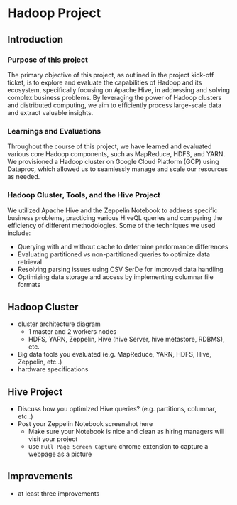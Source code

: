 # Hadoop Project
## Introduction
### Purpose of this project
  The primary objective of this project, as outlined in the project kick-off ticket, is to explore and evaluate the capabilities of Hadoop and its ecosystem, specifically focusing on Apache Hive, in addressing and solving complex business problems. By leveraging the power of Hadoop clusters and distributed computing, we aim to efficiently process large-scale data and extract valuable insights.
  
### Learnings and Evaluations
Throughout the course of this project, we have learned and evaluated various core Hadoop components, such as MapReduce, HDFS, and YARN. We provisioned a Hadoop cluster on Google Cloud Platform (GCP) using Dataproc, which allowed us to seamlessly manage and scale our resources as needed.

### Hadoop Cluster, Tools, and the Hive Project
We utilized Apache Hive and the Zeppelin Notebook to address specific business problems, practicing various HiveQL queries and comparing the efficiency of different methodologies. Some of the techniques we used include:

- Querying with and without cache to determine performance differences
- Evaluating partitioned vs non-partitioned queries to optimize data retrieval
- Resolving parsing issues using CSV SerDe for improved data handling
- Optimizing data storage and access by implementing columnar file formats


## Hadoop Cluster
- cluster architecture diagram
    - 1 master and 2 workers nodes
    - HDFS, YARN, Zeppelin, Hive (hive Server, hive metastore, RDBMS), etc.
- Big data tools you evaluated (e.g. MapReduce, YARN, HDFS, Hive, Zeppelin, etc..)
- hardware specifications

## Hive Project
- Discuss how you optimized Hive queries? (e.g. partitions, columnar, etc..)
- Post your Zeppelin Notebook screenshot here
    - Make sure your Notebook is nice and clean as hiring managers will visit your project
    - use `Full Page Screen Capture` chrome extension to capture a webpage as a picture

## Improvements
- at least three improvements